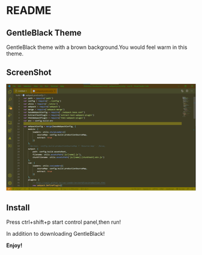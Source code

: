 # README
## GentleBlack Theme

GentleBlack theme with a brown background.You would feel warm in this theme.

## ScreenShot
![GentleBlack](img/GentleBlack.png)
## Install
Press ctrl+shift+p start control panel,then run!

In addition to downloading GentleBlack!

**Enjoy!**

